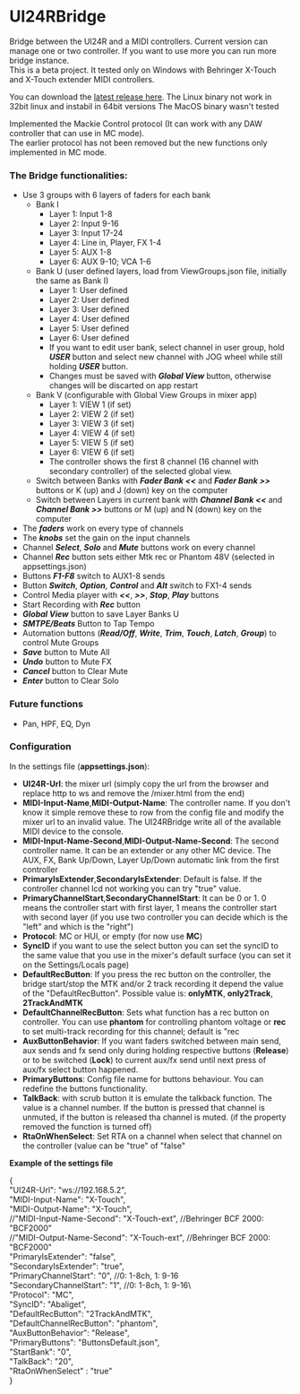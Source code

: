 # UI24RBridge
Bridge between the UI24R and a MIDI controllers. Current version can manage one or two controller. If you want to use more you can run more bridge instance.\
This is a beta project. It tested only on Windows with Behringer X-Touch and X-Touch extender MIDI controllers.

You can download the [latest release here](https://github.com/MatthewInch/UI24RBridge/releases/latest).
The Linux binary not work in 32bit linux and instabil in 64bit versions
The MacOS binary wasn't tested

Implemented the Mackie Control protocol (It can work with any DAW controller that can use in MC mode).\
The earlier protocol has not been removed but the new functions only implemented in MC mode.

### The Bridge functionalities:
 - Use 3 groups with 6 layers of faders for each bank
	- Bank I
		- Layer 1: Input 1-8
		- Layer 2: Input 9-16
		- Layer 3: Input 17-24
		- Layer 4: Line in, Player, FX 1-4
		- Layer 5: AUX 1-8
		- Layer 6: AUX 9-10; VCA 1-6
	- Bank U (user defined layers, load from ViewGroups.json file, initially the same as Bank I)
		- Layer 1: User defined
		- Layer 2: User defined
		- Layer 3: User defined
		- Layer 4: User defined
		- Layer 5: User defined
		- Layer 6: User defined
		- If you want to edit user bank, select channel in user group, hold ***USER*** button and select new channel with JOG wheel while still holding ***USER*** button.
		- Changes must be saved with ***Global View*** button, otherwise changes will be discarted on app restart
	- Bank V (configurable with Global View Groups in mixer app)
		- Layer 1: VIEW 1 (if set)
		- Layer 2: VIEW 2 (if set)
		- Layer 3: VIEW 3 (if set)
		- Layer 4: VIEW 4 (if set)
		- Layer 5: VIEW 5 (if set)
		- Layer 6: VIEW 6 (if set)
		- The controller shows the first 8 channel (16 channel with secondary controller) of the selected global view.
	- Switch between Banks with ***Fader Bank <<*** and ***Fader Bank >>*** buttons or K (up) and J (down) key on the computer
	- Switch between Layers in current bank with ***Channel Bank <<*** and ***Channel Bank >>*** buttons or M (up) and N (down) key on the computer
 - The ***faders*** work on every type of channels
 - The ***knobs*** set the gain on the input channels
 - Channel ***Select***, ***Solo*** and ***Mute*** buttons work on every channel
 - Channel ***Rec*** button sets either Mtk rec or Phantom 48V (selected in appsettings.json)
 - Buttons ***F1-F8*** switch to AUX1-8 sends
 - Button ***Switch***, ***Option***, ***Control*** and ***Alt*** switch to FX1-4 sends
 - Control Media player with ***<<***, ***>>***, ***Stop***, ***Play*** buttons
 - Start Recording with ***Rec*** button
 - ***Global View*** button to save Layer Banks U
 - ***SMTPE/Beats*** Button to Tap Tempo
 - Automation buttons (***Read/Off***, ***Write***, ***Trim***, ***Touch***, ***Latch***, ***Group***) to control Mute Groups
 - ***Save*** button to Mute All
 - ***Undo*** button to Mute FX
 - ***Cancel*** button to Clear Mute
 - ***Enter*** button to Clear Solo

### Future functions
 - Pan, HPF, EQ, Dyn


### Configuration
In the settings file (**appsettings.json**):
- **UI24R-Url**: the mixer url (simply copy the url from the browser and replace http to ws and remove the /mixer.html from the end)
- **MIDI-Input-Name**,**MIDI-Output-Name**: The controller name. If you don't know it simple remove these to row from the config file and modify the mixer url to an invalid value. The UI24RBridge write all of the available MIDI device to the console.
- **MIDI-Input-Name-Second**,**MIDI-Output-Name-Second**: The second controller name. It can be an extender or any other MC device. The AUX, FX, Bank Up/Down, Layer Up/Down automatic link from the first controller
- **PrimaryIsExtender**,**SecondaryIsExtender**: Default is false. If the controller channel lcd not working you can try "true" value.
- **PrimaryChannelStart**,**SecondaryChannelStart**: It can be 0 or 1. 0 means the controller start with first layer, 1 means the controller start with second layer (if you use two controller you can decide which is the "left" and which is the "right")
- **Protocol**: MC or HUI, or empty (for now use **MC**)
- **SyncID** if you want to use the select button you can set the syncID to the same value that you use in the mixer's default surface (you can set it on the Settings/Locals page)
- **DefaultRecButton**: If you press the rec button on the controller, the bridge start/stop the MTK and/or 2 track recording it depend the value of the "DefaultRecButton". Possible value is: **onlyMTK**, **only2Track**, **2TrackAndMTK**
- **DefaultChannelRecButton**: Sets what function has a rec button on controller. You can use **phantom** for controlling phantom voltage or **rec** to set multi-track recording for this channel; default is "rec
- **AuxButtonBehavior**: If you want faders switched between main send, aux sends and fx send only during holding respective buttons (**Release**) or to be switched (**Lock**) to current aux/fx send until next press of aux/fx select button happened.
- **PrimaryButtons**: Config file name for buttons behaviour. You can redefine the buttons functionality.
- **TalkBack**: with scrub button it is emulate the talkback function. The value is a channel number. If the button is pressed that channel is unmuted, if the button is released tha channel is muted. (if the property removed the function is turned off)
- **RtaOnWhenSelect**: Set RTA on a channel when select that channel on the controller (value can be "true" of "false"

**Example of the settings file**

{\
    "UI24R-Url": "ws://192.168.5.2",\
    "MIDI-Input-Name": "X-Touch",\
    "MIDI-Output-Name": "X-Touch",\
	//"MIDI-Input-Name-Second": "X-Touch-ext", //Behringer BCF 2000: "BCF2000"\
	//"MIDI-Output-Name-Second": "X-Touch-ext", //Behringer BCF 2000: "BCF2000"\
	"PrimaryIsExtender": "false",\
	"SecondaryIsExtender": "true",\
	"PrimaryChannelStart": "0", //0: 1-8ch, 1: 9-16\
	"SecondaryChannelStart": "1", //0: 1-8ch, 1: 9-16\	
    "Protocol": "MC",\
    "SyncID": "Abaliget",\
    "DefaultRecButton": "2TrackAndMTK",\
    "DefaultChannelRecButton": "phantom",\
    "AuxButtonBehavior": "Release",\
    "PrimaryButtons": "ButtonsDefault.json",\
    "StartBank": "0",\
    "TalkBack": "20",\
    "RtaOnWhenSelect" : "true"\
}
